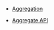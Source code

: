 

+ [Aggregation](https://docs.mongodb.com/manual/aggregation/)

+ [Aggregate API](https://docs.mongodb.com/manual/reference/method/db.collection.aggregate/)
